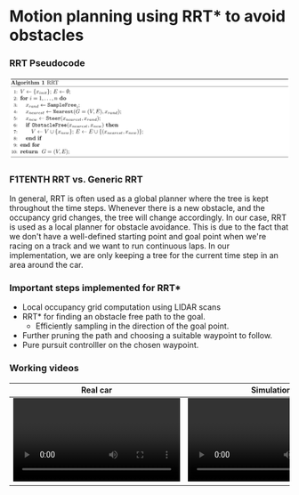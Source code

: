 # Motion planning using RRT* to avoid obstacles

### RRT Pseudocode

![rrt_algo](imgs/rrt_algo.png)

### F1TENTH RRT vs. Generic RRT

In general, RRT is often used as a global planner where the tree is kept throughout the time steps. Whenever there is a new obstacle, and the occupancy grid changes, the tree will change accordingly. In our case, RRT is used as a local planner for obstacle avoidance. This is due to the fact that we don't have a well-defined starting point and goal point when we're racing on a track and we want to run continuous laps. In our implementation, we are only keeping a tree for the current time step in an area around the car.

### Important steps implemented for RRT*
- Local occupancy grid computation using LIDAR scans
- RRT* for finding an obstacle free path to the goal.
  - Efficiently sampling in the direction of the goal point.
- Further pruning the path and choosing a suitable waypoint to follow.
- Pure pursuit controlller on the chosen waypoint.

### Working videos
Real car | Simulation
:-: | :-:
<video src="https://github.com/user-attachments/assets/d3c6543d-0440-4386-a912-6647c1a27427"/> | <video src="https://github.com/user-attachments/assets/7cb42514-1cb2-4880-8eb9-ac6c2ee196c1"/>
